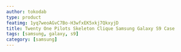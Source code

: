 ```yaml
---
author: tokodab
type: product
featimg: 1yq7weoAGvC7Bo-H3wfxEK5xkj7QkxyjD
title: Twenty One Pilots Skeleton Clique Samsung Galaxy S9 Case
tags: [samsung, galaxy, s9]
category: [samsung]
---
```


